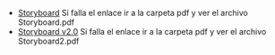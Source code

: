 + [Storyboard](/pdf//Storyboard.pdf) Si falla el enlace ir a la carpeta pdf y ver el archivo Storyboard.pdf
+ [Storyboard v2.0](/pdf//StoryBoard2.pdf) Si falla el enlace ir a la carpeta pdf y ver el archivo Storyboard2.pdf
